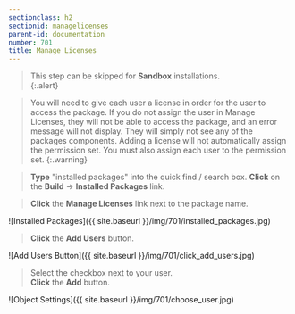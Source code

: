 ```yaml
---
sectionclass: h2
sectionid: managelicenses
parent-id: documentation
number: 701
title: Manage Licenses
---
```

>This step can be skipped for **Sandbox** installations.    
{:.alert}

>You will need to give each user a license in order for the user to access the package. If you do not assign the user in Manage Licenses, they will not be able to access the package, and an error message will not display.  They will simply not see any of the packages components.  Adding a license will not automatically assign the permission set.  You must also assign each user to the permission set.
{:.warning}

>**Type** "installed packages" into the quick find / search box. **Click** on the **Build** -> **Installed Packages** link.

>**Click** the **Manage Licenses** link next to the package name.

![Installed Packages]({{ site.baseurl }}/img/701/installed_packages.jpg)

>**Click** the **Add Users** button.

![Add Users Button]({{ site.baseurl }}/img/701/click_add_users.jpg)

>Select the checkbox next to your user.  
**Click** the **Add** button.

![Object Settings]({{ site.baseurl }}/img/701/choose_user.jpg)
